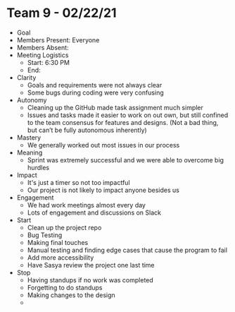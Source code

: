 # Team 9 - 02/22/21

- Goal
- Members Present: Everyone
- Members Absent:
- Meeting Logistics
  - Start: 6:30 PM
  - End:
- Clarity
  - Goals and requirements were not always clear
  - Some bugs during coding were very confusing
- Autonomy
  - Cleaning up the GitHub made task assignment much simpler
  - Issues and tasks made it easier to work on out own, but still confined to the team consensus for features and designs. (Not a bad thing, but can’t be fully autonomous inherently)
- Mastery
  - We generally worked out most issues in our process
- Meaning
  - Sprint was extremely successful and we were able to overcome big hurdles
- Impact
  - It's just a timer so not too impactful
  - Our project is not likely to impact anyone besides us
- Engagement
  - We had work meetings almost every day
  - Lots of engagement and discussions on Slack
- Start
  - Clean up the project repo
  - Bug Testing
  - Making final touches
  - Manual testing and finding edge cases that cause the program to fail
  - Add more accessibility
  - Have Sasya review the project one last time
- Stop
  - Having standups if no work was completed
  - Forgetting to do standups
  - Making changes to the design
  -
